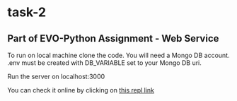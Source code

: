 # task-2

## Part of EVO-Python Assignment - Web Service ##

To run on local machine clone the code. You will need a Mongo DB account. 
.env must be created with DB_VARIABLE set to your Mongo DB uri.

Run the server on localhost:3000

You can check it online by clicking on [this repl link](https://task-2.ivanzlatoff.repl.co/)
